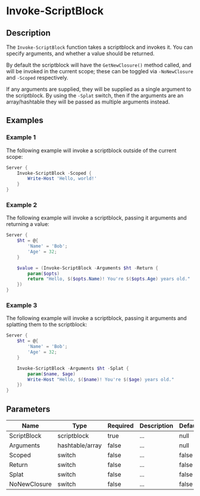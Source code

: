 # Invoke-ScriptBlock

## Description

The `Invoke-ScriptBlock` function takes a scriptblock and invokes it. You can specify arguments, and whether a value should be returned.

By default the scriptblock will have the `GetNewClosure()` method called, and will be invoked in the current scope; these can be toggled via `-NoNewClosure` and `-Scoped` respectively.

If any arguments are supplied, they will be supplied as a single argument to the scriptblock. By using the `-Splat` switch, then if the arguments are an array/hashtable they will be passed as multiple arguments instead.

## Examples

### Example 1

The following example will invoke a scriptblock outside of the current scope:

```powershell
Server {
    Invoke-ScriptBlock -Scoped {
        Write-Host 'Hello, world!'
    }
}
```

### Example 2

The following example will invoke a scriptblock, passing it arguments and returning a value:

```powershell
Server {
    $ht = @{
        'Name' = 'Bob';
        'Age' = 32;
    }

    $value = (Invoke-ScriptBlock -Arguments $ht -Return {
        param($opts)
        return "Hello, $($opts.Name)! You're $($opts.Age) years old."
    })
}
```

### Example 3

The following example will invoke a scriptblock, passing it arguments and splatting them to the scriptblock:

```powershell
Server {
    $ht = @{
        'Name' = 'Bob';
        'Age' = 32;
    }

    Invoke-ScriptBlock -Arguments $ht -Splat {
        param($name, $age)
        Write-Host "Hello, $($name)! You're $($age) years old."
    })
}
```

## Parameters

| Name | Type | Required | Description | Default |
| ---- | ---- | -------- | ----------- | ------- |
| ScriptBlock | scriptblock | true | ... | null |
| Arguments | hashtable/array | false | ... | null |
| Scoped | switch | false | ... | false |
| Return | switch | false | ... | false |
| Splat | switch | false | ... | false |
| NoNewClosure | switch | false | ... | false |
